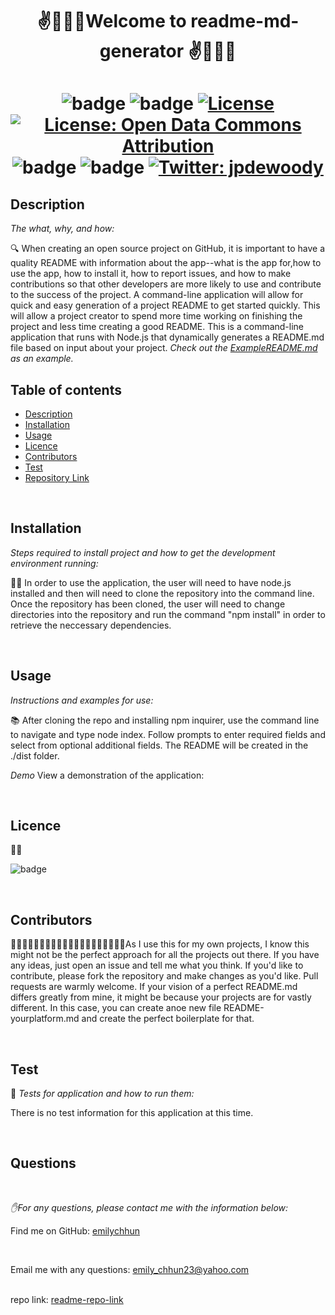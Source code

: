 

<h1 align="center">✌️🤟🙏👋Welcome to readme-md-generator  ✌️🤟🙏👋</h1>

<h1 align="center">

![badge](https://img.shields.io/npm/v/npm.svg?logo=javascript)
![badge](https://img.shields.io/npm/v/npm.svg?logo=npm)
[![License](https://img.shields.io/badge/License-Boost%201.0-lightblue.svg)](https://www.boost.org/LICENSE_1_0.txt)
[![License: Open Data Commons Attribution](https://img.shields.io/badge/License-ODC_BY-brightgreen.svg)](https://opendatacommons.org/licenses/by/)
![badge](https://img.shields.io/static/v1?logo=react&message=React&color=Blue)
![badge](https://img.shields.io/npm/v/npm.svg?logo=javascript)
 <a href="https://twitter.com/jpdewoody">
  <img alt="Twitter: jpdewoody" src="https://img.shields.io/twitter/follow/jpdewoody.svg?style=social" target="_blank" />
 </a>
</h1>


## Description 
  *The what, why, and how:* 
  
  🔍 When creating an open source project on GitHub, it is important to have a quality README with information about the app--what is the app for,how to use the app, how to install it, how to report issues, and how to make contributions so that other developers are more likely to use and contribute to the success of the project. A command-line application will allow for quick and easy generation of a project README to get started quickly. This will allow a project creator to spend more time working on finishing the project and less time creating a good README.  This is a command-line application that runs with Node.js that dynamically generates a README.md file based on input about your project. 
 *Check out the [ExampleREADME.md](https://github.com/emilychhun/challenge9readme/blob/main/demo/DemoREADME.md) as an example.*
  <br />
 
  ## Table of contents
  - [Description](#Description)
  - [Installation](#Installation)
  - [Usage](#Usage)
  - [Licence](#Licence)
  - [Contributors](#Contributors)
  - [Test](#Test)
  - [Repository Link](#Repository)

  <br />

 ## Installation
  *Steps required to install project and how to get the development environment running:*
  
💽💽 In order to use the application, the user will need to have node.js installed and then will need to clone the repository into the command line. Once the repository has been cloned, the user will need to change directories into the repository and run the command "npm install" in order to retrieve the neccessary dependencies.

<br />
  
  
  ## Usage
  *Instructions and examples for use:*
  
  📚 After cloning the repo and installing npm inquirer, use the command line to navigate and type node index. Follow prompts to enter required fields and select from optional additional fields. The README will be created in the ./dist folder.
  
  *Demo*
  View a demonstration of the application:

  <br />
  
  
  ## Licence
  📝📑
  
  ![badge](https://img.shields.io/badge/license-Academic-brightgreen)

  <br />
  
 
  ## Contributors
  💆🏽💆🏻‍♂️👳🏽👳🏽👳🏻‍♀️👨🏾‍🦽👨🏿‍🤝‍👨🏾As I use this for my own projects, I know this might not be the perfect approach for all the projects out there. If you have any ideas, just open an issue and tell me what you think. If you'd like to contribute, please fork the repository and make changes as you'd like. Pull requests are warmly welcome. If your vision of a perfect README.md differs greatly from mine, it might be because your projects are for vastly different. In this case, you can create anoe new file README-yourplatform.md and create the perfect boilerplate for that.

  <br />
 
 
  ## Test
  🥇 *Tests for application and how to run them:*
 
   There is no test information for this application at this time.

  <br />

 
  ## Questions
  <br />

   *✋For any questions, please contact me with the information below:*
  <br />

 Find me on GitHub: [emilychhun](https://github.com/emilychhun)

 <br />

  Email me with any questions: emily_chhun23@yahoo.com
  <br /><br />

  repo link: [readme-repo-link](https://github.com/emilychhun/challenge9readme)
  
  <br />



  